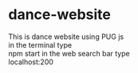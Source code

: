 # dance-website
This is dance website using PUG js<br/>
in the terminal type <br/>
npm start
in the web search bar type<br/>
localhost:200

